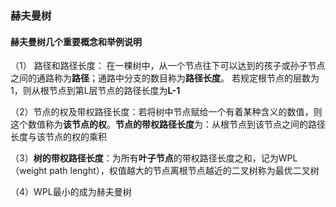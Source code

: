 ### 赫夫曼树



#### 赫夫曼树几个重要概念和举例说明

（1） 路径和路径长度： 在一棵树中，从一个节点往下可以达到的孩子或孙子节点之间的通路称为**路径**；通路中分支的数目称为**路径长度**。 若规定根节点的层数为1，则从根节点到第L层节点的路径长度为**L-1**

（2）节点的权及带权路径长度：若将树中节点赋给一个有着某种含义的数值，则这个数值称为**该节点的权**。**节点的带权路径长度**为：从根节点到该节点之间的路径长度与该节点的权的乘积

（3）**树的带权路径长度**：为所有**叶子节点**的带权路径长度之和，记为WPL（weight path lenght），权值越大的节点离根节点越近的二叉树称为最优二叉树

（4）WPL最小的成为赫夫曼树



